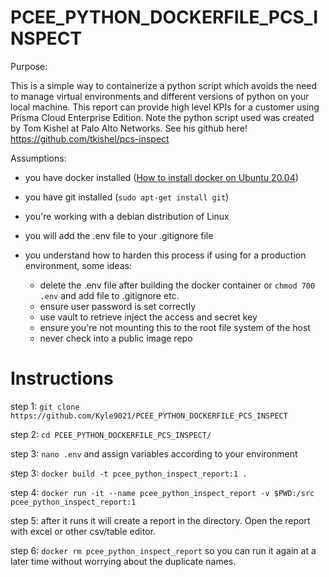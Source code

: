 # PCEE_PYTHON_DOCKERFILE_PCS_INSPECT
Purpose:

This is a simple way to containerize a python script which avoids the need to manage virtual environments and different versions of python on your local machine. This report can provide high level KPIs for a customer using Prisma Cloud Enterprise Edition. Note the python script used was created by Tom Kishel at Palo Alto Networks. See his github here! https://github.com/tkishel/pcs-inspect

Assumptions:

* you have docker installed ([How to install docker on Ubuntu 20.04](https://www.digitalocean.com/community/tutorials/how-to-install-and-use-docker-on-ubuntu-20-04))
* you have git installed (`sudo apt-get install git`)
* you're working with a debian distribution of Linux
* you will add the .env file to your .gitignore file
* you understand how to harden this process if using for a production environment, some ideas:
      
     * delete the .env file after building the docker container or `chmod 700 .env` and add file to .gitignore etc. 
     * ensure user password is set correctly
     * use vault to retrieve inject the access and secret key
     * ensure you're not mounting this to the root file system of the host
     * never check into a public image repo

# Instructions

step 1: `git clone https://github.com/Kyle9021/PCEE_PYTHON_DOCKERFILE_PCS_INSPECT`

step 2: `cd PCEE_PYTHON_DOCKERFILE_PCS_INSPECT/`

step 3: `nano .env` and assign variables according to your environment

step 3: `docker build -t pcee_python_inspect_report:1 .`

step 4: `docker run -it --name pcee_python_inspect_report -v $PWD:/src pcee_python_inspect_report:1`

step 5: after it runs it will create a report in the directory. Open the report with excel or other csv/table editor. 

step 6: `docker rm pcee_python_inspect_report` so you can run it again at a later time without worrying about the duplicate names. 
